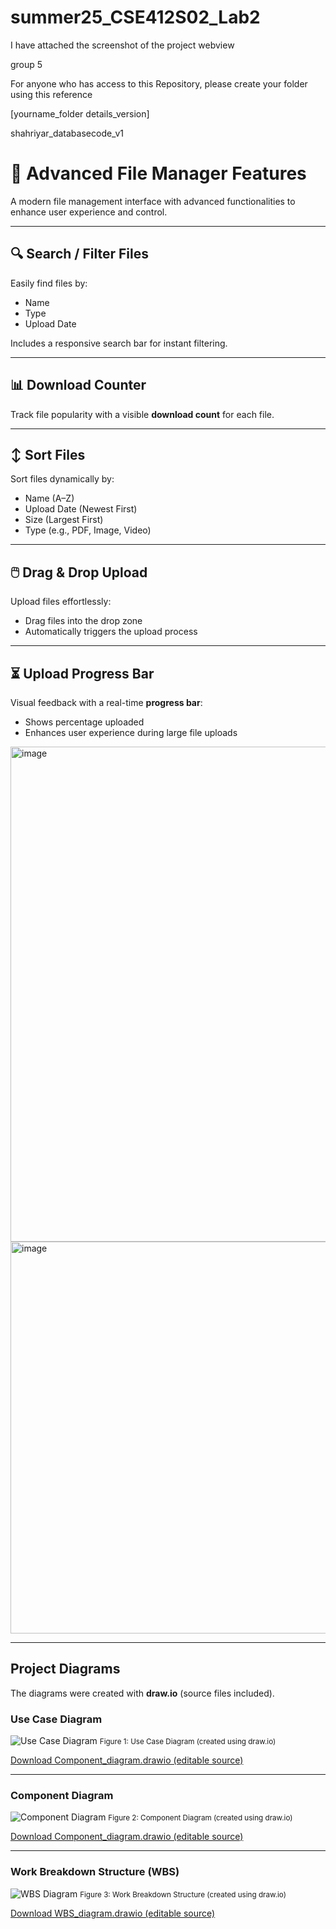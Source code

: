 # summer25_CSE412S02_Lab2

I have attached the screenshot of the project webview 

group 5

For anyone who has access to this Repository, please create your folder using this reference

[yourname_folder details_version]

shahriyar_databasecode_v1


# 📁 Advanced File Manager Features

A modern file management interface with advanced functionalities to enhance user experience and control.

---

## 🔍 Search / Filter Files
Easily find files by:
- Name
- Type
- Upload Date

Includes a responsive search bar for instant filtering.

---

## 📊 Download Counter
Track file popularity with a visible **download count** for each file.

---

## ↕️ Sort Files
Sort files dynamically by:
- Name (A–Z)
- Upload Date (Newest First)
- Size (Largest First)
- Type (e.g., PDF, Image, Video)

---

## 🖱️ Drag & Drop Upload
Upload files effortlessly:
- Drag files into the drop zone
- Automatically triggers the upload process

---

## ⏳ Upload Progress Bar
Visual feedback with a real-time **progress bar**:
- Shows percentage uploaded
- Enhances user experience during large file uploads

<img width="1873" height="792" alt="image" src="https://github.com/user-attachments/assets/c24c9eab-da57-4d66-a025-6bd88ae04cfe" />
<img width="726" height="627" alt="image" src="https://github.com/user-attachments/assets/0ff69181-6264-4f6b-af1a-c814b1f38136" />

---

## Project Diagrams

The diagrams were created with **draw.io** (source files included).

### Use Case Diagram
![Use Case Diagram](./diagrams/use_case_diagram.png)
<small>Figure 1: Use Case Diagram (created using draw.io)</small>

[Download Component_diagram.drawio (editable source)](./diagrams/UML_Use_Case_diagram.drawio)

---

### Component Diagram
![Component Diagram](./diagrams/Component_diagram.png)
<small>Figure 2: Component Diagram (created using draw.io)</small>

[Download Component_diagram.drawio (editable source)](./diagrams/UML_Component_Diagram.drawio)

---

### Work Breakdown Structure (WBS)
![WBS Diagram](./diagrams/Work_Breakdown_Structure.png)
<small>Figure 3: Work Breakdown Structure (created using draw.io)</small>

[Download WBS_diagram.drawio (editable source)](./diagrams/Work_Breakdown_Structure_diagram.drawio)



